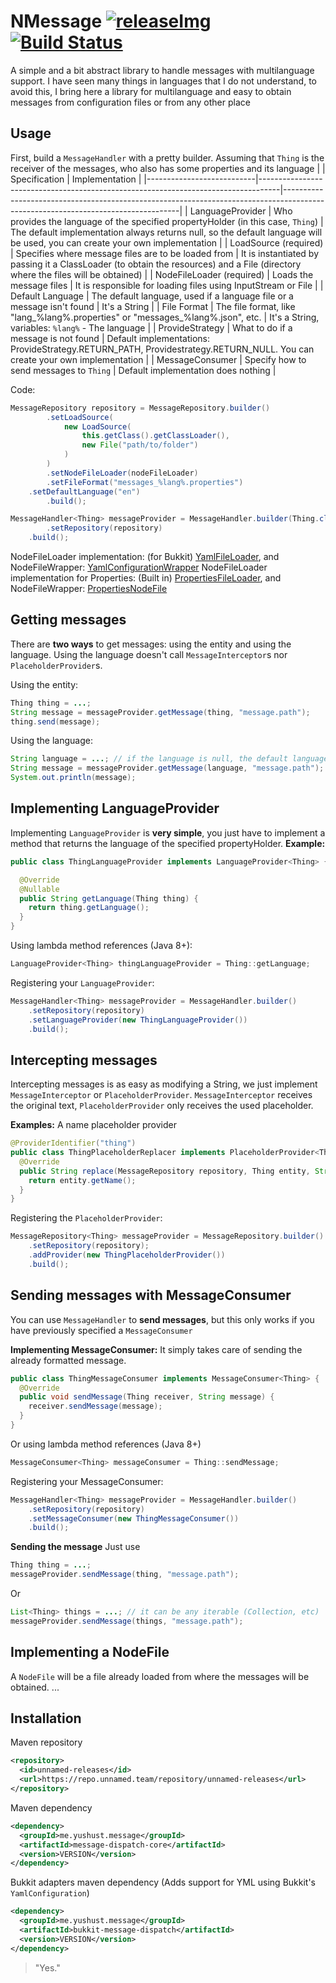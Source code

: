 [releaseImg]: https://img.shields.io/github/v/release/yusshu/nmessge.svg?label=github%20release
[release]: https://github.com/yusshu/nmessage/releases/latest

# NMessage [![releaseImg]][release] [![Build Status](https://travis-ci.com/yusshu/nmessage.svg?branch=master)](https://travis-ci.com/yusshu/nmessage) 

A simple and a bit abstract library to handle messages with multilanguage support.
I have seen many things in languages ​​that I do not understand, to avoid this, I bring here a library for multilanguage and easy to obtain messages from configuration files or from any other place

## Usage

First, build a `MessageHandler` with a pretty builder.
Assuming that `Thing` is the receiver of the messages, who also has some properties and its language
|                           | Specification                                                                      | Implementation                                                                                                                   |
|---------------------------|-----------------------------------------------------------------------------------|----------------------------------------------------------------------------------------------------------------------------------|
| LanguageProvider          | Who provides the language of the specified propertyHolder (in this case, `Thing`) | The default implementation always returns null, so the default language will be used, you can create your own implementation     |
| LoadSource (required)     | Specifies where message files are to be loaded from                               | It is instantiated by passing it a ClassLoader (to obtain the resources) and a File (directory where the files will be obtained) |
| NodeFileLoader (required) | Loads the message files                                                           | It is responsible for loading files using InputStream or File                                                                    |
| Default Language          | The default language, used if a language file or a message isn't found            | It's a String                                                                                                                    |
| File Format               | The file format, like "lang_%lang%.properties" or "messages_%lang%.json", etc.    | It's a String, variables: `%lang%` - The language                                                                                |
| ProvideStrategy           | What to do if a message is not found                                              | Default implementations: ProvideStrategy.RETURN_PATH, Providestrategy.RETURN_NULL. You can create your own implementation        |
| MessageConsumer           | Specify how to send messages to `Thing`                                           | Default implementation does nothing                                                                                              |

Code:
```java
MessageRepository repository = MessageRepository.builder()
        .setLoadSource(
            new LoadSource(
                this.getClass().getClassLoader(),
                new File("path/to/folder")
            )
        )
        .setNodeFileLoader(nodeFileLoader)
        .setFileFormat("messages_%lang%.properties")
	.setDefaultLanguage("en")
        .build();

MessageHandler<Thing> messageProvider = MessageHandler.builder(Thing.class)
        .setRepository(repository)
	.build();
```
NodeFileLoader implementation: (for Bukkit) [YamlFileLoader](https://github.com/yusshu/lang-lib/blob/master/bukkit/src/main/java/me/yushust/message/format/bukkit/yaml/YamlFileLoader.java), and NodeFileWrapper: [YamlConfigurationWrapper](https://github.com/yusshu/lang-lib/blob/master/bukkit/src/main/java/me/yushust/message/format/bukkit/yaml/YamlConfigurationWrapper.java)
NodeFileLoader implementation for Properties: (Built in) [PropertiesFileLoader](https://github.com/yusshu/lang-lib/blob/master/core/src/main/java/me/yushust/message/core/holder/defaults/PropertiesFileLoader.java), and NodeFileWrapper: [PropertiesNodeFile](https://github.com/yusshu/lang-lib/blob/master/core/src/main/java/me/yushust/message/core/holder/defaults/PropertiesNodeFile.java)
## Getting messages

There are **two ways** to get messages: using the entity and using the language.
Using the language doesn't call `MessageInterceptor`s nor `PlaceholderProvider`s.

Using the entity:
```java
Thing thing = ...;
String message = messageProvider.getMessage(thing, "message.path");
thing.send(message);
```

Using the language:
```java
String language = ...; // if the language is null, the default language will be used
String message = messageProvider.getMessage(language, "message.path");
System.out.println(message);
```
## Implementing LanguageProvider
Implementing `LanguageProvider` is **very simple**, you just have to implement a method that returns the language of the specified propertyHolder. **Example:**
```java
public class ThingLanguageProvider implements LanguageProvider<Thing> {

  @Override
  @Nullable
  public String getLanguage(Thing thing) {
    return thing.getLanguage();
  }
}
```
Using lambda method references (Java 8+):
```java
LanguageProvider<Thing> thingLanguageProvider = Thing::getLanguage;
```
Registering your `LanguageProvider`:
```java
MessageHandler<Thing> messageProvider = MessageHandler.builder()
	.setRepository(repository)
	.setLanguageProvider(new ThingLanguageProvider())
	.build();
```
## Intercepting messages

Intercepting messages is as easy as modifying a String, we just implement `MessageInterceptor` or `PlaceholderProvider`.
`MessageInterceptor` receives the original text, `PlaceholderProvider` only receives the used placeholder.

**Examples:**
A name placeholder provider
```java
@ProviderIdentifier("thing")
public class ThingPlaceholderReplacer implements PlaceholderProvider<Thing> {
  @Override
  public String replace(MessageRepository repository, Thing entity, String placeholder) {
    return entity.getName();
  }
}
```
Registering the `PlaceholderProvider`:
```java
MessageRepository<Thing> messageProvider = MessageRepository.builder()
    .setRepository(repository);
    .addProvider(new ThingPlaceholderProvider())
    .build();
```

## Sending messages with MessageConsumer

You can use `MessageHandler` to **send messages**, but this only works if you have previously specified a `MessageConsumer`

**Implementing MessageConsumer:**
It simply takes care of sending the already formatted message.
```java
public class ThingMessageConsumer implements MessageConsumer<Thing> {
  @Override
  public void sendMessage(Thing receiver, String message) {
    receiver.sendMessage(message);
  }	
}
```
Or using lambda method references (Java 8+)
```java
MessageConsumer<Thing> messageConsumer = Thing::sendMessage;
```
Registering your MessageConsumer:
```java
MessageHandler<Thing> messageProvider = MessageHandler.builder()
    .setRepository(repository)
    .setMessageConsumer(new ThingMessageConsumer())
    .build();
```

**Sending the message**
Just use
```java
Thing thing = ...;
messageProvider.sendMessage(thing, "message.path");
```
Or
```java
List<Thing> things = ...; // it can be any iterable (Collection, etc)
messageProvider.sendMessage(things, "message.path");
```
## Implementing a NodeFile
A `NodeFile` will be a file already loaded from where the messages will be obtained.
...
## Installation
Maven repository
```xml
<repository>
  <id>unnamed-releases</id>
  <url>https://repo.unnamed.team/repository/unnamed-releases</url>
</repository>
```
Maven dependency
```xml
<dependency>
  <groupId>me.yushust.message</groupId>
  <artifactId>message-dispatch-core</artifactId>
  <version>VERSION</version>
</dependency>
```

Bukkit adapters maven dependency
(Adds support for YML using Bukkit's `YamlConfiguration`)
```xml
<dependency>
  <groupId>me.yushust.message</groupId>
  <artifactId>bukkit-message-dispatch</artifactId>
  <version>VERSION</version>
</dependency>
```
> "Yes."
